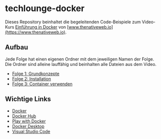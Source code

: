 # techlounge-docker

Dieses Repository beinhaltet die begeleitenden Code-Beispiele zum Video-Kurs [Einführung in Docker](https://www.thenativeweb.io/learning/techlounge-docker) von [www.thenativeweb.io](https://www.thenativeweb.io).

## Aufbau

Jede Folge hat einen eigenen Ordner mit dem jeweiligen Namen der Folge. Die Ordner sind alleine lauffähig und beinhalten alle Dateien aus dem Video.

- [Folge 1: Grundkonzepte](01-grundkonzepte/README.md)
- [Folge 2: Installation](02-installation/README.md)
- [Folge 3: Container verwenden](03-container-verwenden/README.md)

## Wichtige Links

- [Docker](https://docker.com)
- [Docker Hub](https://hub.docker.com)
- [Play with Docker](https://docker.com/play-with-docker)
- [Docker Desktop](https://www.docker.com/products/docker-desktop)
- [Visual Studio Code](https://code.visualstudio.com)
